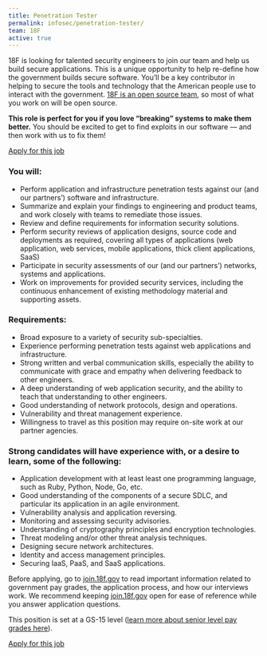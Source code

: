 ```yaml
---
title: Penetration Tester
permalink: infosec/penetration-tester/
team: 18F
active: true
---
```


18F is looking for talented security engineers to join our team and help us build secure applications. This is a unique opportunity to help re-define how the government builds secure software. You’ll be a key contributor in helping to secure the tools and technology that the American people use to interact with the government. [18F is an open source team](https://18f.gsa.gov/2014/07/29/18f-an-open-source-team/), so most of what you work on will be open source.

**This role is perfect for you if you love “breaking” systems to make them better.** You should be excited to get to find exploits in our software — and then work with us to fix them!

[Apply for this job](https://jobs.lever.co/18f/a546d4f2-3db5-4a63-8af6-05fc9f0ec522)

### You will:

* Perform application and infrastructure penetration tests against our (and our partners’) software and infrastructure.
* Summarize and explain your findings to engineering and product teams, and work closely with teams to remediate those issues.
* Review and define requirements for information security solutions.
* Perform security reviews of application designs, source code and deployments as required, covering all types of applications (web application, web services, mobile applications, thick client applications, SaaS)
* Participate in security assessments of our (and our partners’) networks, systems and applications.
* Work on improvements for provided security services, including the continuous enhancement of existing methodology material and supporting assets.

### Requirements:

* Broad exposure to a variety of security sub-specialties.
* Experience performing penetration tests against web applications and infrastructure.
* Strong written and verbal communication skills, especially the ability to communicate with grace and empathy when delivering feedback to other engineers.
* A deep understanding of web application security, and the ability to teach that understanding to other engineers.
* Good understanding of network protocols, design and operations.
* Vulnerability and threat management experience.
* Willingness to travel as this position may require on-site work at our partner agencies.

### Strong candidates will have experience with, or a desire to learn, some of the following:

* Application development with at least least one programming language, such as Ruby, Python, Node, Go, etc.
* Good understanding of the components of a secure SDLC, and particular its application in an agile environment.
* Vulnerability analysis and application reversing.
* Monitoring and assessing security advisories.
* Understanding of cryptography principles and encryption technologies.
* Threat modeling and/or other threat analysis techniques.
* Designing secure network architectures.
* Identity and access management principles.
* Securing IaaS, PaaS, and SaaS applications.

Before applying, go to [join.18f.gov](https://join.18f.gov/) to read important information related to government pay grades, the application process, and how our interviews work. We recommend keeping [join.18f.gov](https://join.18f.gov/) open for ease of reference while you answer application questions.

This position is set at a GS-15 level ([learn more about senior level pay grades here](https://pages.18f.gov/joining-18f/pay-grades/)).

[Apply for this job](https://jobs.lever.co/18f/a546d4f2-3db5-4a63-8af6-05fc9f0ec522)

